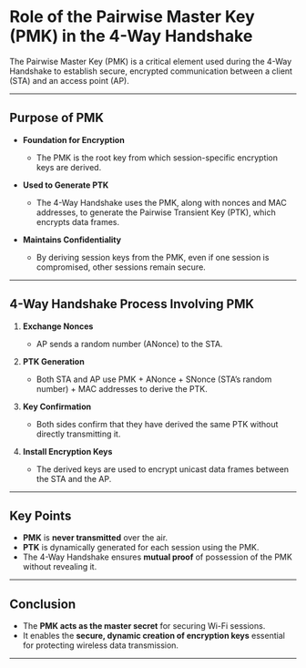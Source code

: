 # Role of the Pairwise Master Key (PMK) in the 4-Way Handshake

The Pairwise Master Key (PMK) is a critical element used during the 4-Way Handshake to establish secure, encrypted communication between a client (STA) and an access point (AP).

---

## **Purpose of PMK**

- **Foundation for Encryption**  
  - The PMK is the root key from which session-specific encryption keys are derived.
  
- **Used to Generate PTK**  
  - The 4-Way Handshake uses the PMK, along with nonces and MAC addresses, to generate the Pairwise Transient Key (PTK), which encrypts data frames.

- **Maintains Confidentiality**  
  - By deriving session keys from the PMK, even if one session is compromised, other sessions remain secure.

---

## **4-Way Handshake Process Involving PMK**

1. **Exchange Nonces**  
   - AP sends a random number (ANonce) to the STA.

2. **PTK Generation**  
   - Both STA and AP use PMK + ANonce + SNonce (STA’s random number) + MAC addresses to derive the PTK.

3. **Key Confirmation**  
   - Both sides confirm that they have derived the same PTK without directly transmitting it.

4. **Install Encryption Keys**  
   - The derived keys are used to encrypt unicast data frames between the STA and the AP.

---

## **Key Points**

- **PMK** is **never transmitted** over the air.
- **PTK** is dynamically generated for each session using the PMK.
- The 4-Way Handshake ensures **mutual proof** of possession of the PMK without revealing it.

---

## **Conclusion**

- The **PMK acts as the master secret** for securing Wi-Fi sessions.
- It enables the **secure, dynamic creation of encryption keys** essential for protecting wireless data transmission.

---